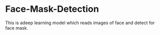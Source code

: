 # Face-Mask-Detection
This is adeep learning model which reads images of face and detect for face mask.
